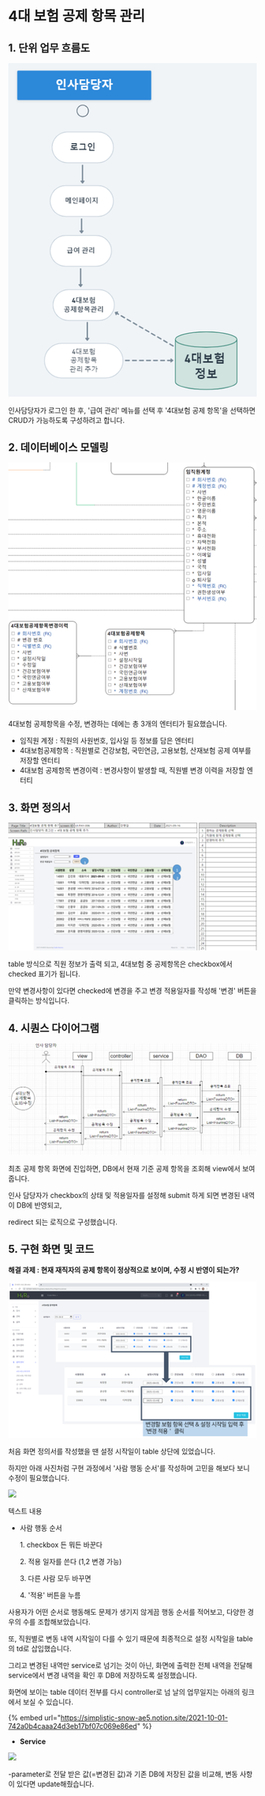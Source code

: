 # 4대 보험 공제 항목 관리

## 1. 단위 업무 흐름도

![](<../../../.gitbook/assets/image (18).png>)

인사담당자가 로그인 한 후, '급여 관리' 메뉴를 선택 후 '4대보험 공제 항목'을 선택하면 CRUD가 가능하도록 구성하려고 합니다.&#x20;

## 2. 데이터베이스 모델링

![](<../../../.gitbook/assets/image (50).png>)

4대보험 공제항목을 수정, 변경하는 데에는 총 3개의 엔터티가 필요했습니다.

* 임직원 계정 : 직원의 사원번호, 입사일 등 정보를 담은 엔터티
* 4대보험공제항목 : 직원별로 건강보험, 국민연금, 고용보험, 산재보험 공제 여부를 저장할 엔터티
* 4대보험 공제항목 변경이력 : 변경사항이 발생할 때, 직원별 변경 이력을 저장할 엔터티



## 3. 화면 정의서

![](../../../.gitbook/assets/4대보험공제항목.png)

table 방식으로 직원 정보가 출력 되고, 4대보험 중 공제항목은 checkbox에서 checked 표기가 됩니다.

만약 변경사항이 있다면 checked에 변경을 주고 변경 적용일자를 작성해 '변경' 버튼을 클릭하는 방식입니다.

## 4. 시퀀스 다이어그램

![](<../../../.gitbook/assets/image (52).png>)

최초 공제 항목 화면에 진입하면, DB에서 현재 기준 공제 항목을 조회해 view에서 보여줍니다.

인사 담당자가 checkbox의 상태 및 적용일자를 설정해 submit 하게 되면 변경된 내역이 DB에 반영되고,

redirect 되는 로직으로 구성했습니다.

## 5. 구현 화면 및 코드

**해결 과제 : 현재 재직자의 공제 항목이 정상적으로 보이며, 수정 시 반영이 되는가?**

![](<../../../.gitbook/assets/image (53) (1).png>)

처음 화면 정의서를 작성했을 땐 설정 시작일이 table 상단에 있었습니다.

하지만 아래 사진처럼 구현 과정에서 '사람 행동 순서'를 작성하며 고민을 해보다 보니 수정이 필요했습니다.

![](<../../../.gitbook/assets/image (13) (1).png>)

텍스트 내용

*   사람 행동 순서&#x20;

    &#x20;1\. checkbox 든 뭐든 바꾼다&#x20;

    &#x20;2\. 적용 일자를 쓴다 (1,2 변경 가능)&#x20;

    &#x20;3\. 다른 사람 모두 바꾸면

    &#x20;4\. '적용' 버튼을 누름

사용자가 어떤 순서로 행동해도 문제가 생기지 않게끔 행동 순서를 적어보고, 다양한 경우의 수를 조합해보았습니다.

또, 직원별로 변동 내역 시작일이 다를 수 있기 때문에 최종적으로 설정 시작일을 table의 td로 삽입했습니다.&#x20;

그리고 변경된 내역만 service로 넘기는 것이 아닌, 화면에 출력한 전체 내역을 전달해 service에서 변경 내역을 확인 후 DB에 저장하도록 설정했습니다.&#x20;



화면에 보이는 table 데이터 전부를 다시 controller로 넘 날의 업무일지는 아래의 링크에서 보실 수 있습니다.

{% embed url="https://simplistic-snow-ae5.notion.site/2021-10-01-742a0b4caaa24d3eb17bf07c069e86ed" %}

* **Service**

![](<../../../.gitbook/assets/image (23) (1).png>)

\-parameter로 전달 받은 값(=변경된 값)과 기존 DB에 저장된 값을 비교해, 변동 사항이 있다면 update해줬습니다.&#x20;
